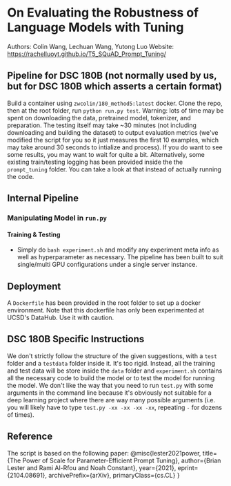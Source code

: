 # On Evaluating the Robustness of Language Models with Tuning
Authors: Colin Wang, Lechuan Wang, Yutong Luo
Website: https://rachelluoyt.github.io/T5_SQuAD_Prompt_Tuning/
## Pipeline for DSC 180B (not normally used by us, but for DSC 180B which asserts a certain format)
Build a container using `zwcolin/180_method5:latest` docker. Clone the repo, then at the root folder, run `python run.py test`. Warning: lots of time may be spent on downloading the data, pretrained model, tokenizer, and preparation. The testing itself may take ~30 minutes (not including downloading and building the dataset) to output evaluation metrics (we've modified the script for you so it just measures the first 10 examples, which may take around 30 seconds to intialize and process). If you do want to see some results, you may want to wait for quite a bit. Alternatively, some existing train/testing logging has been provided inside the the `prompt_tuning` folder. You can take a look at that instead of actually running the code.

## Internal Pipeline
### Manipulating Model in `run.py`
#### Training & Testing
- Simply do `bash experiment.sh` and modify any experiment meta info as well as hyperparameter as necessary. The pipeline has been built to suit single/multi GPU configurations under a single server instance.

## Deployment
A `Dockerfile` has been provided in the root folder to set up a docker environment. Note that this dockerfile has only been experimented at UCSD's DataHub. Use it with caution.

## DSC 180B Specific Instructions
We don't strictly follow the structure of the given suggestions, with a `test` folder and a `testdata` folder inside it. It's too rigid. Instead, all the training and test data will be store inside the `data` folder and `experiment.sh` contains all the necessary code to build the model or to test the model for running the model. We don't like the way that you need to run `test.py` with some arguments in the command line because it's obviously not suitable for a deep learning project where there are way many possible arguments (i.e. you will likely have to type `test.py -xx -xx -xx -xx`, repeating `-` for dozens of times).

## Reference
The script is based on the following paper:
@misc{lester2021power,
      title={The Power of Scale for Parameter-Efficient Prompt Tuning}, 
      author={Brian Lester and Rami Al-Rfou and Noah Constant},
      year={2021},
      eprint={2104.08691},
      archivePrefix={arXiv},
      primaryClass={cs.CL}
}
